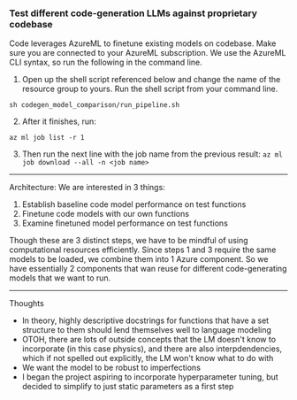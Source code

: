 ### Test different code-generation LLMs against proprietary codebase

Code leverages AzureML to finetune existing models on codebase.
Make sure you are connected to your AzureML subscription.
We use the AzureML CLI syntax, so run the following in the command line.

1. Open up the shell script referenced below and change the name of the resource
group to yours.  Run the shell script from your command line.

`sh codegen_model_comparison/run_pipeline.sh`

2. After it finishes, run:

`az ml job list -r 1`

3. Then run the next line with the job name from the previous result:
`az ml job download --all -n <job name>`

----------------
Architecture:
We are interested in 3 things:
1. Establish baseline code model performance on test functions
2. Finetune code models with our own functions
3. Examine finetuned model performance on test functions

Though these are 3 distinct steps, we have to be mindful of using computational
resources efficiently.  Since steps 1 and 3 require the same models to be loaded,
we combine them into 1 Azure component.  So we have essentially 2 components that
wan reuse for different code-generating models that we want to run.

-------------------
Thoughts
- In theory, highly descriptive docstrings for functions that have a set
structure to them should lend themselves well to language modeling
- OTOH, there are lots of outside concepts that the LM doesn't know to incorporate
(in this case physics), and there are also interpdendencies, which if not spelled
out explicitly, the LM won't know what to do with
- We want the model to be robust to imperfections
- I began the project aspiring to incorporate hyperparameter tuning, but decided
to simplify to just static parameters as a first step


